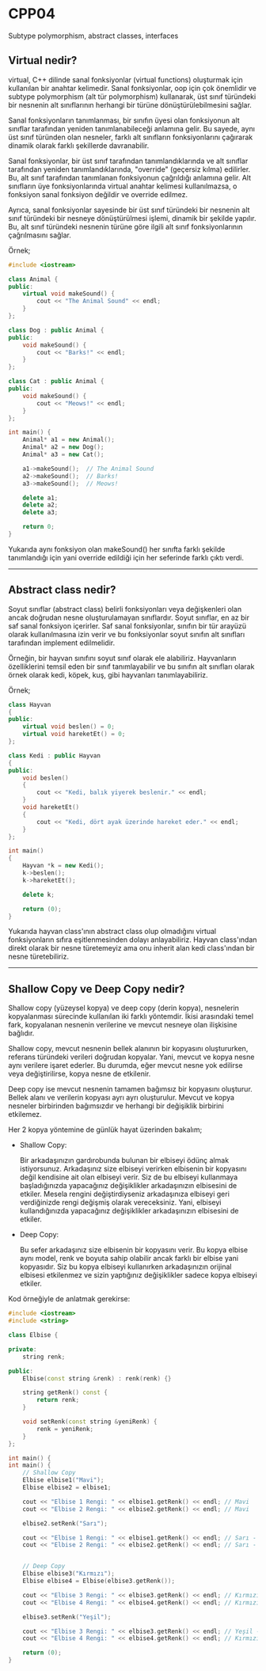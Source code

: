 # **CPP04**

Subtype polymorphism, abstract classes, interfaces

## Virtual nedir?

virtual, C++ dilinde sanal fonksiyonlar (virtual functions) oluşturmak için kullanılan bir anahtar kelimedir. Sanal fonksiyonlar, oop için çok önemlidir ve subtype polymorphism (alt tür polymorphism) kullanarak, üst sınıf türündeki bir nesnenin alt sınıflarının herhangi bir türüne dönüştürülebilmesini sağlar.

Sanal fonksiyonların tanımlanması, bir sınıfın üyesi olan fonksiyonun alt sınıflar tarafından yeniden tanımlanabileceği anlamına gelir. Bu sayede, aynı üst sınıf türünden olan nesneler, farklı alt sınıfların fonksiyonlarını çağırarak dinamik olarak farklı şekillerde davranabilir.

Sanal fonksiyonlar, bir üst sınıf tarafından tanımlandıklarında ve alt sınıflar tarafından yeniden tanımlandıklarında, "override" (geçersiz kılma) edilirler. Bu, alt sınıf tarafından tanımlanan fonksiyonun çağrıldığı anlamına gelir. Alt sınıfların üye fonksiyonlarında virtual anahtar kelimesi kullanılmazsa, o fonksiyon sanal fonksiyon değildir ve override edilmez.

Ayrıca, sanal fonksiyonlar sayesinde bir üst sınıf türündeki bir nesnenin alt sınıf türündeki bir nesneye dönüştürülmesi işlemi, dinamik bir şekilde yapılır. Bu, alt sınıf türündeki nesnenin türüne göre ilgili alt sınıf fonksiyonlarının çağrılmasını sağlar.

Örnek;
```cpp
#include <iostream>

class Animal {
public:
    virtual void makeSound() {
        cout << "The Animal Sound" << endl;
    }
};

class Dog : public Animal {
public:
    void makeSound() {
        cout << "Barks!" << endl;
    }
};

class Cat : public Animal {
public:
    void makeSound() {
        cout << "Meows!" << endl;
    }
};

int main() {
    Animal* a1 = new Animal();
    Animal* a2 = new Dog();
    Animal* a3 = new Cat();

    a1->makeSound();  // The Animal Sound
    a2->makeSound();  // Barks!
    a3->makeSound();  // Meows!

    delete a1;
    delete a2;
    delete a3;

    return 0;
}
```

Yukarıda aynı fonksiyon olan makeSound() her sınıfta farklı şekilde tanımlandığı için yani override edildiği için her seferinde farklı çıktı verdi.


---

## Abstract class nedir?

Soyut sınıflar (abstract class) belirli fonksiyonları veya değişkenleri olan ancak doğrudan nesne oluşturulamayan sınıflardır. Soyut sınıflar, en az bir saf sanal fonksiyon içerirler. Saf sanal fonksiyonlar, sınıfın bir tür arayüzü olarak kullanılmasına izin verir ve bu fonksiyonlar soyut sınıfın alt sınıfları tarafından implement edilmelidir.

Örneğin, bir hayvan sınıfını soyut sınıf olarak ele alabiliriz. Hayvanların özelliklerini temsil eden bir sınıf tanımlayabilir ve bu sınıfın alt sınıfları olarak örnek olarak kedi, köpek, kuş, gibi hayvanları tanımlayabiliriz.

Örnek;

```cpp
class Hayvan
{
public:
    virtual void beslen() = 0;
    virtual void hareketEt() = 0;
};

class Kedi : public Hayvan
{
public:
    void beslen()
    {
        cout << "Kedi, balık yiyerek beslenir." << endl;
    }
    void hareketEt()
    {
        cout << "Kedi, dört ayak üzerinde hareket eder." << endl;
    }
};

int main()
{
    Hayvan *k = new Kedi();
    k->beslen();
    k->hareketEt();

    delete k;

    return (0);
}

```

Yukarıda hayvan class'ının abstract class olup olmadığını virtual fonksiyonların sıfıra eşitlenmesinden dolayı anlayabiliriz. Hayvan class'ından direkt olarak bir nesne türetemeyiz ama onu inherit alan kedi class'ından bir nesne türetebiliriz.


---

## Shallow Copy ve Deep Copy nedir?

Shallow copy (yüzeysel kopya) ve deep copy (derin kopya), nesnelerin kopyalanması sürecinde kullanılan iki farklı yöntemdir. İkisi arasındaki temel fark, kopyalanan nesnenin verilerine ve mevcut nesneye olan ilişkisine bağlıdır.

Shallow copy, mevcut nesnenin bellek alanının bir kopyasını oluştururken, referans türündeki verileri doğrudan kopyalar. Yani, mevcut ve kopya nesne aynı verilere işaret ederler. Bu durumda, eğer mevcut nesne yok edilirse veya değiştirilirse, kopya nesne de etkilenir.

Deep copy ise mevcut nesnenin tamamen bağımsız bir kopyasını oluşturur. Bellek alanı ve verilerin kopyası ayrı ayrı oluşturulur. Mevcut ve kopya nesneler birbirinden bağımsızdır ve herhangi bir değişiklik birbirini etkilemez.

Her 2 kopya yöntemine de günlük hayat üzerinden bakalım;

- Shallow Copy:

    Bir arkadaşınızın gardırobunda bulunan bir elbiseyi ödünç almak istiyorsunuz. Arkadaşınız size elbiseyi verirken elbisenin bir kopyasını değil kendisine ait olan elbiseyi verir. Siz de bu elbiseyi kullanmaya başladığınızda yapacağınız değişiklikler arkadaşınızın elbisesini de etkiler. Mesela rengini değiştirdiyseniz arkadaşınıza elbiseyi geri verdiğinizde rengi değişmiş olarak vereceksiniz. Yani, elbiseyi kullandığınızda yapacağınız değişiklikler arkadaşınızın elbisesini de etkiler.

- Deep Copy:

    Bu sefer arkadaşınız size elbisenin bir kopyasını verir. Bu kopya elbise aynı model, renk ve boyuta sahip olabilir ancak farklı bir elbise yani kopyasıdır. Siz bu kopya elbiseyi kullanırken arkadaşınızın orijinal elbisesi etkilenmez ve sizin yaptığınız değişiklikler sadece kopya elbiseyi etkiler.


Kod örneğiyle de anlatmak gerekirse:

```cpp
#include <iostream>
#include <string>

class Elbise {

private:
    string renk;

public:
    Elbise(const string &renk) : renk(renk) {}

    string getRenk() const {
        return renk;
    }

    void setRenk(const string &yeniRenk) {
        renk = yeniRenk;
    }
};

int main() {
int main() {
    // Shallow Copy
    Elbise elbise1("Mavi");
    Elbise elbise2 = elbise1;

    cout << "Elbise 1 Rengi: " << elbise1.getRenk() << endl; // Mavi
    cout << "Elbise 2 Rengi: " << elbise2.getRenk() << endl; // Mavi

    elbise2.setRenk("Sarı");

    cout << "Elbise 1 Rengi: " << elbise1.getRenk() << endl; // Sarı - Değiştirildi
    cout << "Elbise 2 Rengi: " << elbise2.getRenk() << endl; // Sarı - Etkilendi


    // Deep Copy
    Elbise elbise3("Kırmızı");
    Elbise elbise4 = Elbise(elbise3.getRenk());

    cout << "Elbise 3 Rengi: " << elbise3.getRenk() << endl; // Kırmızı
    cout << "Elbise 4 Rengi: " << elbise4.getRenk() << endl; // Kırmızı

    elbise3.setRenk("Yeşil");

    cout << "Elbise 3 Rengi: " << elbise3.getRenk() << endl; // Yeşil - Değiştirildi
    cout << "Elbise 4 Rengi: " << elbise4.getRenk() << endl; // Kırmızı - Etkilenmedi

    return (0);
}


```

